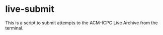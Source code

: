 live-submit
===========

This is a script to submit attempts to the ACM-ICPC Live Archive from the terminal. 

